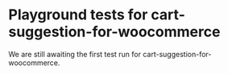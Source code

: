 # Playground tests for cart-suggestion-for-woocommerce
We are still awaiting the first test run for cart-suggestion-for-woocommerce.
